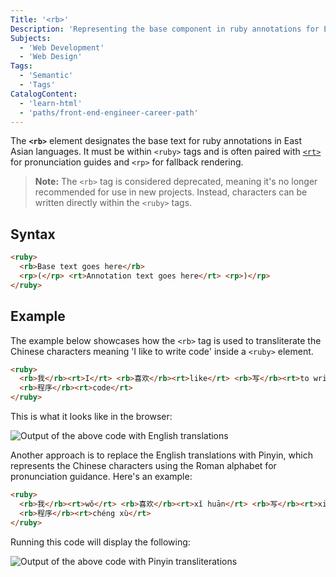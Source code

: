 ```yaml
---
Title: '<rb>'
Description: 'Representing the base component in ruby annotations for East Asian text, its use has declined and it is now considered deprecated.'
Subjects:
  - 'Web Development'
  - 'Web Design'
Tags:
  - 'Semantic'
  - 'Tags'
CatalogContent:
  - 'learn-html'
  - 'paths/front-end-engineer-career-path'
---
```


The **`<rb>`** element designates the base text for ruby annotations in East Asian languages. It must be within `<ruby>` tags and is often paired with [`<rt>`](https://www.codecademy.com/resources/docs/html/semantic-html/rt) for pronunciation guides and `<rp>` for fallback rendering.

> **Note:** The `<rb>` tag is considered deprecated, meaning it's no longer recommended for use in new projects. Instead, characters can be written directly within the `<ruby>` tags.

## Syntax

```html
<ruby>
  <rb>Base text goes here</rb>
  <rp>(</rp> <rt>Annotation text goes here</rt> <rp>)</rp>
</ruby>
```

## Example

The example below showcases how the `<rb>` tag is used to transliterate the Chinese characters meaning 'I like to write code' inside a `<ruby>` element.

```html
<ruby>
  <rb>我</rb><rt>I</rt> <rb>喜欢</rb><rt>like</rt> <rb>写</rb><rt>to write</rt>
  <rb>程序</rb><rt>code</rt>
</ruby>
```

This is what it looks like in the browser:

![Output of the above code with English translations](https://raw.githubusercontent.com/Codecademy/docs/main/media/iliketowritecode.png)

Another approach is to replace the English translations with Pinyin, which represents the Chinese characters using the Roman alphabet for pronunciation guidance. Here's an example:

```html
<ruby>
  <rb>我</rb><rt>wǒ</rt> <rb>喜欢</rb><rt>xǐ huān</rt> <rb>写</rb><rt>xiě</rt>
  <rb>程序</rb><rt>chéng xù</rt>
</ruby>
```

Running this code will display the following:

![Output of the above code with Pinyin transliterations](https://raw.githubusercontent.com/Codecademy/docs/main/media/woxihuanxiechengxu.png)
